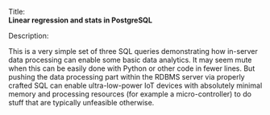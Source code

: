 Title:<br/>
<b>Linear regression and stats in PostgreSQL</b>

Description:<br/>
<p>This is a very simple set of three SQL queries demonstrating how in-server data processing can enable some basic data analytics. It may seem mute when this can be easily done with Python or other code in fewer lines. But pushing the data processing part within the RDBMS server via properly crafted SQL can enable ultra-low-power IoT devices with absolutely minimal memory and processing resources (for example a micro-controller) to do stuff that are typically unfeasible otherwise.
